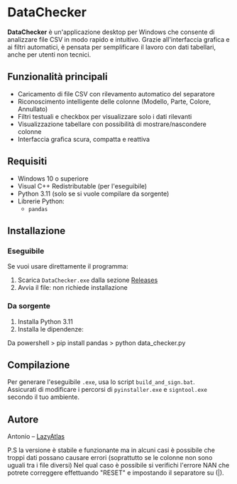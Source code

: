 # DataChecker

**DataChecker** è un'applicazione desktop per Windows che consente di analizzare file CSV in modo rapido e intuitivo.
Grazie all'interfaccia grafica e ai filtri automatici, è pensata per semplificare il lavoro con dati tabellari, anche per utenti non tecnici.

## Funzionalità principali

- Caricamento di file CSV con rilevamento automatico del separatore
- Riconoscimento intelligente delle colonne (Modello, Parte, Colore, Annullato)
- Filtri testuali e checkbox per visualizzare solo i dati rilevanti
- Visualizzazione tabellare con possibilità di mostrare/nascondere colonne
- Interfaccia grafica scura, compatta e reattiva

## Requisiti

- Windows 10 o superiore
- Visual C++ Redistributable (per l'eseguibile)
- Python 3.11 (solo se si vuole compilare da sorgente)
- Librerie Python:
  - `pandas`

## Installazione

### Eseguibile

Se vuoi usare direttamente il programma:
1. Scarica `DataChecker.exe` dalla sezione [Releases](https://github.com/LazyAtlas/DataChecker/releases)
2. Avvia il file: non richiede installazione

### Da sorgente

1. Installa Python 3.11
2. Installa le dipendenze:

 Da powershell >  pip install pandas
               > python data_checker.py

## Compilazione

Per generare l'eseguibile `.exe`, usa lo script `build_and_sign.bat`.  
Assicurati di modificare i percorsi di `pyinstaller.exe` e `signtool.exe` secondo il tuo ambiente.

## Autore

Antonio – [LazyAtlas](https://github.com/LazyAtlas)


P.S la versione è stabile e funzionante ma in alcuni casi è possibile che troppi dati possano causare errori (soprattutto se le colonne non sono uguali tra i file diversi)
Nel qual caso è possibile si verifichi l'errore NAN che potrete correggere effettuando "RESET" e impostando il separatore su (|). 
               
